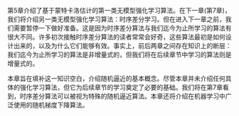 第$5$章介绍了基于蒙特卡洛估计的第一类无模型强化学习算法。在下一章(第$7$章)，我们将介绍另一类无模型强化学习算法：时序差分学习。但在进入下一章之前，我们需要暂停一下做好准备。这是因为时序差分算法与我们迄今为止所学习的算法有很大不同。许多初次接触时序差分算法的读者常常会好奇，这些算法最初是如何设计出来的，以及为什么它们能够有效。事实上，前后两章之间存在知识上的断层：我们迄今为止所学习的算法是非增量式的，但我们将在后续章节中学习的算法则是增量式的。

本章旨在填补这一知识空白，介绍随机逼近的基本概念。尽管本章并未介绍任何具体的强化学习算法，但它为后续章节的学习奠定了必要的基础。我们将在第$7$章看到，时序差分算法可以被视为特殊的随机逼近算法。本章还将介绍在机器学习中广泛使用的随机梯度下降算法。